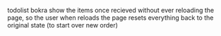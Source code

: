 todolist bokra
show the items once recieved without ever reloading the page, so the user when reloads the page resets everything back to the original state (to start over new order)



